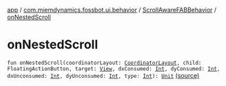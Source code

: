 [app](../../index.md) / [com.miemdynamics.fossbot.ui.behavior](../index.md) / [ScrollAwareFABBehavior](index.md) / [onNestedScroll](./on-nested-scroll.md)

# onNestedScroll

`fun onNestedScroll(coordinatorLayout: `[`CoordinatorLayout`](https://developer.android.com/reference/androidx/coordinatorlayout/widget/CoordinatorLayout.html)`, child: FloatingActionButton, target: `[`View`](https://developer.android.com/reference/android/view/View.html)`, dxConsumed: `[`Int`](https://kotlinlang.org/api/latest/jvm/stdlib/kotlin/-int/index.html)`, dyConsumed: `[`Int`](https://kotlinlang.org/api/latest/jvm/stdlib/kotlin/-int/index.html)`, dxUnconsumed: `[`Int`](https://kotlinlang.org/api/latest/jvm/stdlib/kotlin/-int/index.html)`, dyUnconsumed: `[`Int`](https://kotlinlang.org/api/latest/jvm/stdlib/kotlin/-int/index.html)`, type: `[`Int`](https://kotlinlang.org/api/latest/jvm/stdlib/kotlin/-int/index.html)`): `[`Unit`](https://kotlinlang.org/api/latest/jvm/stdlib/kotlin/-unit/index.html) [(source)](https://github.com/binyot/fossbot/tree/master/app/src/main/java/com/miemdynamics/fossbot/ui/behavior/ScrollAwareFABBehavior.kt#L45)